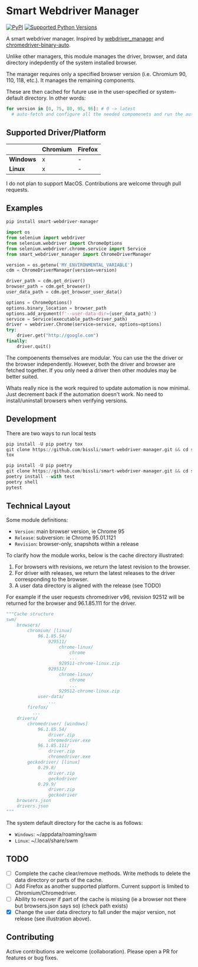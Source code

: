 Smart Webdriver Manager
=======================
[![PyPI](https://img.shields.io/pypi/v/smart-webdriver-manager.svg)](https://pypi.org/project/smart-webdriver-manager)
[![Supported Python Versions](https://img.shields.io/pypi/pyversions/smart-webdriver-manager.svg)](https://pypi.org/project/smart-webdriver-manager/)

A smart webdriver manager. Inspired by [webdriver_manager](https://github.com/SergeyPirogov/webdriver_manager/) and [chromedriver-binary-auto](https://github.com/danielkaiser/python-chromedriver-binary).

Unlike other managers, this module manages the driver, browser, and data directory indepdently of the system installed browser.

The manager requires only a specified browser version (i.e. Chromium 90, 110, 118, etc.). It manages the remaining components.

These are then cached for future use in the user-specified or system-default directory. In other words:

```python
for version in [0, 75, 80, 95, 96]: # 0 -> latest
  # auto-fetch and configure all the needed compomenets and run the automation
```


Supported Driver/Platform
--------------------------

|             | **Chromium** | **Firefox** |
|-------------|--------------|-------------|
| **Windows** |       x      |      -      |
| **Linux**   |       x      |      -      |

I do not plan to support MacOS. Contributions are welcome through pull requests.

Examples
--------

```python
pip install smart-webdriver-manager
```

```python
import os
from selenium import webdriver
from selenium.webdriver import ChromeOptions
from selenium.webdriver.chrome.service import Service
from smart_webdriver_manager import ChromeDriverManager

version = os.getenv('MY_ENVIRONMENTAL_VARIABLE')
cdm = ChromeDriverManager(version=version)

driver_path = cdm.get_driver()
browser_path = cdm.get_browser()
user_data_path = cdm.get_browser_user_data()

options = ChromeOptions()
options.binary_location = browser_path
options.add_argument(f'--user-data-dir={user_data_path}')
service = Service(executable_path=driver_path)
driver = webdriver.Chrome(service=service, options=options)
try:
    driver.get("http://google.com")
finally:
    driver.quit()
```

The compoenents themselves are modular. You can use the the driver or the browser independently.
However, both the driver and browser are fetched together. If you only need a driver then other modules may be better suited.

Whats really nice is the work required to update automation is now minimal. Just decrement back if the automation doesn't work.
No need to install/uninstall browsers when verifying versions.

Development
-----------

There are two ways to run local tests

```python
pip install -U pip poetry tox
git clone https://github.com/bissli/smart-webdriver-manager.git && cd smart-webdriver-manager
tox
```

```python
pip install -U pip poetry
git clone https://github.com/bissli/smart-webdriver-manager.git && cd smart-webdriver-manager
poetry install --with test
poetry shell
pytest
```

Technical Layout
----------------

Some module definitions:

- `Version`: main browser version, ie Chrome 95
- `Release`: subversion: ie Chrome 95.01.1121
- `Revision`: browser-only, snapshots within a release

To clarify how the module works, below is the cache directory illustrated:

1. For browsers with revisions, we return the latest revision to the browser.
2. For driver with releases, we return the latest releases to the driver corresponding to the browser.
3. A user data directory is aligned with the release (see TODO)

For example if the user requests chromedriver v96, revision 92512 will be returned for the browser and 96.1.85.111 for the driver.

```python
"""Cache structure
swm/
    browsers/
        chromium/ [linux]
            96.1.85.54/
                929511/
                    chrome-linux/
                        chrome
                        ...
                    929511-chrome-linux.zip
                929512/
                    chrome-linux/
                        chrome
                        ...
                    929512-chrome-linux.zip
            user-data/
                ...
        firefox/
          ...
    drivers/
        chromedriver/ [windows]
            96.1.85.54/
                driver.zip
                chromedriver.exe
            96.1.85.111/
                driver.zip
                chromedriver.exe
        geckodriver/ [linux]
            0.29.8/
                driver.zip
                geckodriver
            0.29.9/
                driver.zip
                geckodriver
    browsers.json
    drivers.json
"""
```

The system default directory for the cache is as follows:

- `Windows`: ~/appdata/roaming/swm
- `Linux`:   ~/.local/share/swm

TODO
----
- [ ] Complete the cache clear/remove methods. Write methods to delete the data directory or parts of the cache.
- [ ] Add Firefox as another supported platform. Current support is limited to Chromium/Chromedriver.
- [ ] Ability to recover if part of the cache is missing (ie a browser not there but browsers.json says so) (check path exists)
- [x] Change the user data directory to fall under the major version, not release (see illustration above).

Contributing
------------

Active contributions are welcome (collaboration). Please open a PR for features or bug fixes.
